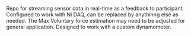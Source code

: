 Repo for streaming sensor data in real-time as a feedback to participant. Configured to work with Ni DAQ, can be replaced by anythihng else as needed. The Max Voluntary force estimation may need to be adjusted for general application. Designed to work with a custom dynamometer.
